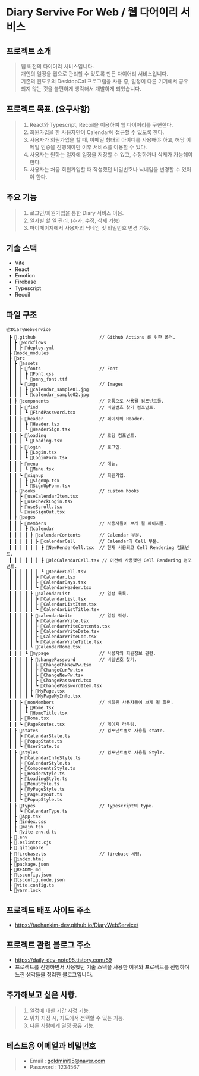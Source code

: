 # Diary Servive For Web / 웹 다어이리 서비스

## 프로젝트 소개
> 웹 버전의 다이어리 서비스입니다. <br/>
> 개인의 일정을 웹으로 관리할 수 있도록 만든 다이어리 서비스입니다. <br/>
> 기존의 윈도우의 DesktopCal 프로그램을 사용 중, 일정이 다른 기기에서 공유 되지 않는 것을 불편하게 생각해서 개발하게 되었습니다.

## 프로젝트 목표. (요구사항)
> 1. React와 Typescript, Recoil을 이용하여 웹 다이어리를 구현한다.
> 2. 회원가입을 한 사용자만이 Calendar에 접근할 수 있도록 한다.
> 3. 사용자가 회원가입을 할 때, 이메일 형태의 아이디를 사용해야 하고, 해당 이메일 인증을 진행해야만 이후 서비스를 이용할 수 있다.
> 4. 사용자는 원하는 일자에 일정을 저장할 수 있고, 수정하거나 삭제가 가능해야 한다.
> 5. 사용자는 처음 회원가입할 때 작성했던 비밀번호나 닉네임을 변경할 수 있어야 한다.

## 주요 기능
> 1. 로그인/회원가입을 통한 Diary 서비스 이용.
> 2. 일자별 할 일 관리. (추가, 수정, 삭제 기능)
> 3. 마이페이지에서 사용자의 닉네임 및 비밀번호 변경 가능.

## 기술 스택
* Vite
* React
* Emotion
* Firebase
* Typescript
* Recoil

## 파일 구조
```
📦DiaryWebService
 ┣ 📂.github                        // Github Actions 를 위한 폴더.
 ┃ ┣ 📂workflows
 ┃ ┃ ┣ 📜deploy.yml 
 ┣ 📂node_modules
 ┣ 📂src
 ┃ ┣ 📂assets
 ┃ ┃ ┣ 📂fonts                      // Font 
 ┃ ┃ ┃ ┣ 📜Font.css
 ┃ ┃ ┃ ┗ 📜omny_font.ttf
 ┃ ┃ ┗ 📂imgs                       // Images
 ┃ ┃ ┃ ┣ 📜calendar_sample01.jpg
 ┃ ┃ ┃ ┗ 📜calendar_sample02.jpg
 ┃ ┣ 📂components                   // 공통으로 사용될 컴포넌트들.
 ┃ ┃ ┣ 📂find                       // 비밀번호 찾기 컴포넌트.
 ┃ ┃ ┃ ┗ 📜FindPassword.tsx
 ┃ ┃ ┣ 📂header                     // 페이지의 Header.
 ┃ ┃ ┃ ┣ 📜Header.tsx
 ┃ ┃ ┃ ┗ 📜HeaderSign.tsx
 ┃ ┃ ┣ 📂loading                    // 로딩 컴포넌트.
 ┃ ┃ ┃ ┗ 📜Loading.tsx
 ┃ ┃ ┣ 📂login                      // 로그인.
 ┃ ┃ ┃ ┣ 📜Login.tsx
 ┃ ┃ ┃ ┗ 📜LoginForm.tsx
 ┃ ┃ ┣ 📂menu                       // 메뉴.
 ┃ ┃ ┃ ┗ 📜Menu.tsx
 ┃ ┃ ┗ 📂signup                     // 회원가입.
 ┃ ┃ ┃ ┣ 📜SignUp.tsx
 ┃ ┃ ┃ ┗ 📜SignUpForm.tsx
 ┃ ┣ 📂hooks                        // custom hooks
 ┃ ┃ ┣ 📜useCalendarItem.tsx
 ┃ ┃ ┣ 📜useCheckLogin.tsx
 ┃ ┃ ┣ 📜useScroll.tsx
 ┃ ┃ ┗ 📜useSignOut.tsx
 ┃ ┣ 📂pages
 ┃ ┃ ┣ 📂members                    // 사용자들이 보게 될 페이지들.
 ┃ ┃ ┃ ┣ 📂calendar
 ┃ ┃ ┃ ┃ ┣ 📂calendarContents       // Calendar 부분.
 ┃ ┃ ┃ ┃ ┃ ┣ 📂calendarCell         // Calendar의 Cell 부분.
 ┃ ┃ ┃ ┃ ┃ ┃ ┣ 📜NewRenderCell.tsx  // 현재 사용되고 Cell Rendering 컴포넌트.
 ┃ ┃ ┃ ┃ ┃ ┃ ┣ 📜OldCalendarCell.tsx // 이전에 사용했던 Cell Rendering 컴포넌트.
 ┃ ┃ ┃ ┃ ┃ ┃ ┗ 📜RenderCell.tsx     
 ┃ ┃ ┃ ┃ ┃ ┣ 📜Calendar.tsx
 ┃ ┃ ┃ ┃ ┃ ┣ 📜CalendarDays.tsx
 ┃ ┃ ┃ ┃ ┃ ┗ 📜CalendarHeader.tsx
 ┃ ┃ ┃ ┃ ┣ 📂calendarList           // 일정 목록.
 ┃ ┃ ┃ ┃ ┃ ┣ 📜CalendarList.tsx
 ┃ ┃ ┃ ┃ ┃ ┣ 📜CalendarListItem.tsx
 ┃ ┃ ┃ ┃ ┃ ┗ 📜CalendarListTitle.tsx
 ┃ ┃ ┃ ┃ ┣ 📂calendarWrite          // 일정 작성.
 ┃ ┃ ┃ ┃ ┃ ┣ 📜CalendarWrite.tsx
 ┃ ┃ ┃ ┃ ┃ ┣ 📜CalendarWriteContents.tsx
 ┃ ┃ ┃ ┃ ┃ ┣ 📜CalendarWriteDate.tsx
 ┃ ┃ ┃ ┃ ┃ ┣ 📜CalendarWriteLoc.tsx
 ┃ ┃ ┃ ┃ ┃ ┗ 📜CalendarWriteTitle.tsx
 ┃ ┃ ┃ ┃ ┗ 📜CalendarHome.tsx
 ┃ ┃ ┃ ┗ 📂mypage                   // 사용자의 회원정보 관련.
 ┃ ┃ ┃ ┃ ┣ 📂changePassword         // 비밀번호 찾기.
 ┃ ┃ ┃ ┃ ┃ ┣ 📜ChangeChkNewPw.tsx
 ┃ ┃ ┃ ┃ ┃ ┣ 📜ChangeCurPw.tsx
 ┃ ┃ ┃ ┃ ┃ ┣ 📜ChangeNewPw.tsx
 ┃ ┃ ┃ ┃ ┃ ┣ 📜ChangePassword.tsx
 ┃ ┃ ┃ ┃ ┃ ┗ 📜ChangePasswordItem.tsx
 ┃ ┃ ┃ ┃ ┣ 📜MyPage.tsx
 ┃ ┃ ┃ ┃ ┗ 📜MyPageMyInfo.tsx
 ┃ ┃ ┣ 📂nonMembers                 // 비회원 사용자들이 보게 될 화면.
 ┃ ┃ ┃ ┣ 📜Home.tsx
 ┃ ┃ ┃ ┗ 📜HomeTitle.tsx
 ┃ ┃ ┣ 📜Home.tsx
 ┃ ┃ ┗ 📜PageRoutes.tsx             // 페이지 라우팅.
 ┃ ┣ 📂states                       // 컴포넌트별로 사용될 state.
 ┃ ┃ ┣ 📜CalendarState.ts
 ┃ ┃ ┣ 📜PopupState.ts
 ┃ ┃ ┗ 📜UserState.ts
 ┃ ┣ 📂styles                       // 컴포넌트별로 사용될 Style.
 ┃ ┃ ┣ 📜CalendarInfoStyle.ts
 ┃ ┃ ┣ 📜CalendarStyle.ts
 ┃ ┃ ┣ 📜ComponentsStyle.ts
 ┃ ┃ ┣ 📜HeaderStyle.ts
 ┃ ┃ ┣ 📜LoadingStyle.ts
 ┃ ┃ ┣ 📜MenuStyle.ts
 ┃ ┃ ┣ 📜MyPageStyle.ts
 ┃ ┃ ┣ 📜PageLayout.ts
 ┃ ┃ ┗ 📜PopupStyle.ts
 ┃ ┣ 📂types                        // typescript의 type.
 ┃ ┃ ┗ 📜CalendarType.ts
 ┃ ┣ 📜App.tsx
 ┃ ┣ 📜index.css
 ┃ ┣ 📜main.tsx
 ┃ ┗ 📜vite-env.d.ts
 ┣ 📜.env
 ┣ 📜.eslintrc.cjs
 ┣ 📜.gitignore
 ┣ 📜firebase.ts                    // firebase 세팅.
 ┣ 📜index.html
 ┣ 📜package.json
 ┣ 📜README.md
 ┣ 📜tsconfig.json
 ┣ 📜tsconfig.node.json
 ┣ 📜vite.config.ts
 ┗ 📜yarn.lock
```

## 프로젝트 배포 사이트 주소
* https://taehankim-dev.github.io/DiaryWebService/

## 프로젝트 관련 블로그 주소
* https://daily-dev-note95.tistory.com/89
* 프로젝트를 진행하면서 사용했던 기술 스택을 사용한 이유와 프로젝트를 진행하며 느낀 생각들을 정리한 블로그입니다.

## 추가해보고 싶은 사항.
> 1. 일정에 대한 기간 지정 기능.
> 2. 위치 지정 시, 지도에서 선택할 수 있는 기능.
> 3. 다른 사람에게 일정 공유 기능.

## 테스트용 이메일과 비밀번호
> * Email : goldmini95@naver.com
> * Password : 1234567
